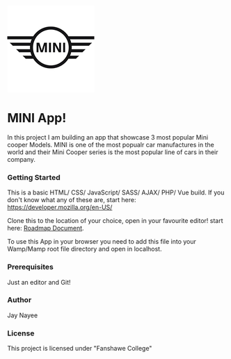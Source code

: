 ![It is MINI!](images/mini_logo.jpg "The logo")
# MINI App!

In this project I am building an app that showcase 3 most popular Mini cooper Models. MINI is one of the most popualr car manufactures in the world and their Mini Cooper series is the most popular line of cars in their company.

### Getting Started
This is a basic HTML/ CSS/ JavaScript/ SASS/ AJAX/ PHP/ Vue build. If you don't know what any of these are, start here: https://developer.mozilla.org/en-US/

Clone this to the location of your choice, open in your favourite editor! start here: [Roadmap Document](https://docs.google.com/document/d/1UsuZaom6gCs1cL3DxO0LQsgOeKkAHuzt7O44-zKGe30/edit?usp=sharing).

To use this App in your browser you need to add this file into your Wamp/Mamp root file directory and open in localhost.

### Prerequisites
Just an editor and Git!

### Author

Jay Nayee

### License
This project is licensed under "Fanshawe College"
